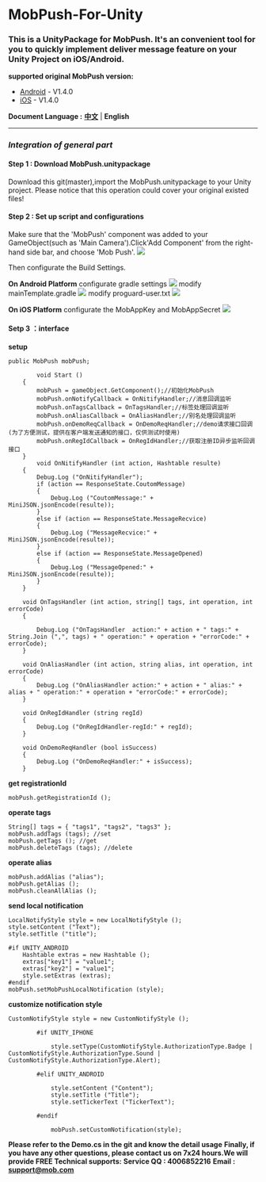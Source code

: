 # MobPush-For-Unity
### This is a UnityPackage for MobPush. It's an convenient tool for you to quickly implement deliver message feature on your Unity Project on iOS/Android.

**supported original MobPush version:**

- [Android](https://github.com/MobClub/MobPush-for-Android) - V1.4.0
- [iOS](https://github.com/MobClub/MobPush-for-iOS) - V1.4.0

**Document Language :** **[中文](https://github.com/MobClub/MobPush-For-Unity)** | **English**

- - - - - - - - - - - -

### *Integration of general part*

#### Step 1 : Download MobPush.unitypackage
Download this git(master),import the MobPush.unitypackage to your Unity project.
Please notice that this operation could cover your original existed files!

#### Step 2 : Set up script and configurations
Make sure that the 'MobPush' component was added to your GameObject(such as 'Main Camera').Click'Add Component' from the right-hand side bar, and choose 'Mob Push'.
![](https://github.com/orangetell/MobPush-For-Unity/blob/master/images/add-component.jpg)

Then configurate the Build Settings.

**On Android Platform**
configurate gradle settings
![](https://github.com/orangetell/MobPush-For-Unity/blob/master/images/build-settings.jpg)
modify mainTemplate.gradle
![](https://github.com/orangetell/MobPush-For-Unity/blob/master/images/android-gradle-settings.png)
modify proguard-user.txt
![](https://github.com/orangetell/MobPush-For-Unity/blob/master/images/android-proguard-settings.jpg)

**On iOS Platform**
configurate the MobAppKey and MobAppSecret
![](https://github.com/orangetell/MobPush-For-Unity/blob/master/images/ios-settings.png)

#### Setp 3 ：interface
**setup**
```
public MobPush mobPush;

        void Start ()
	{	
		mobPush = gameObject.GetComponent();//初始化MobPush
		mobPush.onNotifyCallback = OnNitifyHandler;//消息回调监听
		mobPush.onTagsCallback = OnTagsHandler;//标签处理回调监听
		mobPush.onAliasCallback = OnAliasHandler;//别名处理回调监听
		mobPush.onDemoReqCallback = OnDemoReqHandler;//demo请求接口回调(为了方便测试，提供在客户端发送通知的接口，仅供测试时使用)
		mobPush.onRegIdCallback = OnRegIdHandler;//获取注册ID异步监听回调接口
	}
        void OnNitifyHandler (int action, Hashtable resulte)
	{
		Debug.Log ("OnNitifyHandler");
		if (action == ResponseState.CoutomMessage)
		{
			Debug.Log ("CoutomMessage:" + MiniJSON.jsonEncode(resulte));
		}
		else if (action == ResponseState.MessageRecvice)
		{
			Debug.Log ("MessageRecvice:" + MiniJSON.jsonEncode(resulte));
		}
		else if (action == ResponseState.MessageOpened) 
		{
			Debug.Log ("MessageOpened:" + MiniJSON.jsonEncode(resulte));
		}
	}
	
	void OnTagsHandler (int action, string[] tags, int operation, int errorCode)
	{
		
		Debug.Log ("OnTagsHandler  action:" + action + " tags:" + String.Join (",", tags) + " operation:" + operation + "errorCode:" + errorCode);
	}

	void OnAliasHandler (int action, string alias, int operation, int errorCode)
	{
		Debug.Log ("OnAliasHandler action:" + action + " alias:" + alias + " operation:" + operation + "errorCode:" + errorCode);
	}

	void OnRegIdHandler (string regId)
	{
		Debug.Log ("OnRegIdHandler-regId:" + regId);
	}

	void OnDemoReqHandler (bool isSuccess)
	{
		Debug.Log ("OnDemoReqHandler:" + isSuccess);
	}
  ```
**get registrationId**
```
mobPush.getRegistrationId ();
```
**operate tags**
```
String[] tags = { "tags1", "tags2", "tags3" };
mobPush.addTags (tags); //set
mobPush.getTags (); //get
mobPush.deleteTags (tags); //delete
```
**operate alias**
```
mobPush.addAlias ("alias");
mobPush.getAlias ();
mobPush.cleanAllAlias ();
```
**send local notification**
```
LocalNotifyStyle style = new LocalNotifyStyle ();
style.setContent ("Text");
style.setTitle ("title");
 
#if UNITY_ANDROID
	Hashtable extras = new Hashtable ();
	extras["key1"] = "value1";
	extras["key2"] = "value1";
	style.setExtras (extras);
#endif
mobPush.setMobPushLocalNotification (style);
```
**customize notification style**
```
CustomNotifyStyle style = new CustomNotifyStyle ();
 
		#if UNITY_IPHONE
 
			style.setType(CustomNotifyStyle.AuthorizationType.Badge | CustomNotifyStyle.AuthorizationType.Sound | CustomNotifyStyle.AuthorizationType.Alert);
 
		#elif UNITY_ANDROID
 
			style.setContent ("Content");
			style.setTitle ("Title");
			style.setTickerText ("TickerText");
 
		#endif
			
			mobPush.setCustomNotification(style);
  ```

**Please refer to the Demo.cs in the git and know the detail usage**
**Finally, if you have any other questions, please contact us on 7x24 hours.We will provide FREE Technical supports:**
**Service QQ : 4006852216** 
**Email : support@mob.com**